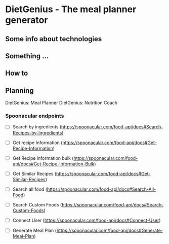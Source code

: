 # DietGenius - The meal planner generator
## Some info about technologies
## Something ...
## How to
## Planning
DietGenius: Meal Planner
DietGenius: Nutrition Coach

### Spoonacular endpoints



- [ ] Search by ingredients (https://spoonacular.com/food-api/docs#Search-Recipes-by-Ingredients)

- [ ] Get recipe Information (https://spoonacular.com/food-api/docs#Get-Recipe-Information)

- [ ] Get Recipe information bulk (https://spoonacular.com/food-api/docs#Get-Recipe-Information-Bulk)

- [ ] Get Similar Recipes (https://spoonacular.com/food-api/docs#Get-Similar-Recipes)

- [ ] Search all food (https://spoonacular.com/food-api/docs#Search-All-Food)

- [ ] Search Custom Foods (https://spoonacular.com/food-api/docs#Search-Custom-Foods)

- [ ] Connect User (https://spoonacular.com/food-api/docs#Connect-User)

- [ ] Generate Meal Plan (https://spoonacular.com/food-api/docs#Generate-Meal-Plan)


